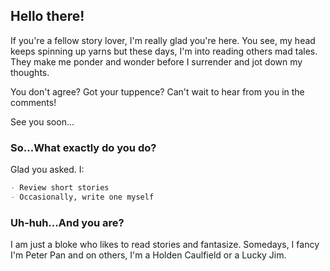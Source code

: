 ##  Hello there!

If you're a fellow story lover, I'm really glad you're here. You see, my head keeps spinning up yarns but these days, I'm into reading others mad tales. They make me ponder and wonder before I surrender and jot down my thoughts.

You don't agree? Got your tuppence? Can't wait to hear from you in the comments!

See you soon...

###  So...What exactly do you do?

Glad you asked. I:
```markdown
- Review short stories
- Occasionally, write one myself
```

### Uh-huh...And you are?

I am just a bloke who likes to read stories and fantasize. Somedays, I fancy I'm Peter Pan and on others, I'm a Holden Caulfield or a Lucky Jim. 
